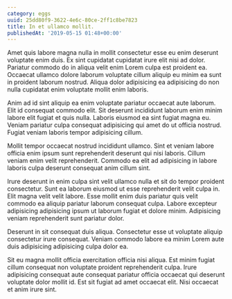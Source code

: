```yaml
---
category: eggs
uuid: 25dd80f9-3622-4e6c-80ce-2ff1c8be7823
title: In et ullamco mollit.
publishedAt: '2019-05-15 01:48+00:00'
---
```


Amet quis labore magna nulla in mollit consectetur esse eu enim deserunt voluptate enim duis. Ex sint cupidatat cupidatat irure elit nisi ad dolor. Pariatur commodo do in aliqua velit enim Lorem culpa est proident ea. Occaecat ullamco dolore laborum voluptate cillum aliquip eu minim ea sunt in proident laborum nostrud. Aliqua dolor adipisicing ea adipisicing do non nulla cupidatat enim voluptate mollit enim laboris.

Anim ad id sint aliquip ea enim voluptate pariatur occaecat aute laborum. Elit id consequat commodo elit. Sit deserunt incididunt laborum enim minim labore elit fugiat et quis nulla. Laboris eiusmod ea sint fugiat magna eu. Veniam pariatur culpa consequat adipisicing qui amet do ut officia nostrud. Fugiat veniam laboris tempor adipisicing cillum.

Mollit tempor occaecat nostrud incididunt ullamco. Sint et veniam labore officia enim ipsum sunt reprehenderit deserunt qui nisi laboris. Cillum veniam enim velit reprehenderit. Commodo ea elit ad adipisicing in labore laboris culpa deserunt consequat anim cillum sint.

Irure deserunt in enim culpa sint velit ullamco nulla et sit do tempor proident consectetur. Sunt ea laborum eiusmod ut esse reprehenderit velit culpa in. Elit magna velit velit labore. Esse mollit enim duis pariatur quis velit commodo ea aliquip pariatur laborum consequat culpa. Labore excepteur adipisicing adipisicing ipsum ut laborum fugiat et dolore minim. Adipisicing veniam reprehenderit sunt pariatur dolor.

Deserunt in sit consequat duis aliqua. Consectetur esse ut voluptate aliquip consectetur irure consequat. Veniam commodo labore ea minim Lorem aute duis adipisicing adipisicing culpa dolor ea.

Sit eu magna mollit officia exercitation officia nisi aliqua. Est minim fugiat cillum consequat non voluptate proident reprehenderit culpa. Irure adipisicing consequat aute consequat pariatur officia occaecat qui deserunt voluptate dolor mollit id. Est sit fugiat ad amet occaecat elit. Nisi occaecat et anim irure sint.
